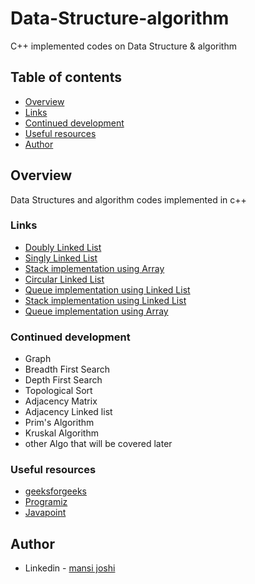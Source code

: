 # Data-Structure-algorithm
C++ implemented codes on Data Structure &amp; algorithm

## Table of contents

- [Overview](#overview)
- [Links](#links)
- [Continued development](#continued-development)
- [Useful resources](#useful-resources)
- [Author](#author)

## Overview
Data Structures and algorithm codes implemented in c++

### Links

- [Doubly Linked List](https://github.com/mansi05041/Data-Structure-algorithm/blob/main/Double_linkly_list.cpp)
- [Singly Linked List](https://github.com/mansi05041/Data-Structure-algorithm/blob/main/Linked_list.cpp)
- [Stack implementation using Array](https://github.com/mansi05041/Data-Structure-algorithm/blob/main/Stack_array.cpp)
- [Circular Linked List](https://github.com/mansi05041/Data-Structure-algorithm/blob/main/circular_linked_list.cpp)
- [Queue implementation using Linked List](https://github.com/mansi05041/Data-Structure-algorithm/blob/main/queue_linked_list.cpp)
- [Stack implementation using Linked List](https://github.com/mansi05041/Data-Structure-algorithm/blob/main/stack_using_linked_list.cpp)
- [Queue implementation using Array](https://github.com/mansi05041/Data-Structure-algorithm/blob/main/Queue_array.cpp)

### Continued development
- Graph
- Breadth First Search
- Depth First Search
- Topological Sort
- Adjacency Matrix
- Adjacency Linked list
- Prim's Algorithm
- Kruskal Algorithm
- other Algo that will be covered later 

### Useful resources

- [geeksforgeeks](https://www.geeksforgeeks.org/graph-data-structure-and-algorithms/?ref=shm)
- [Programiz](https://www.programiz.com/dsa) 
- [Javapoint](https://www.javatpoint.com/data-structure-tutorial)

## Author
- Linkedin - [mansi joshi](https://www.linkedin.com/in/mansi-joshi-663aa81a0/)
